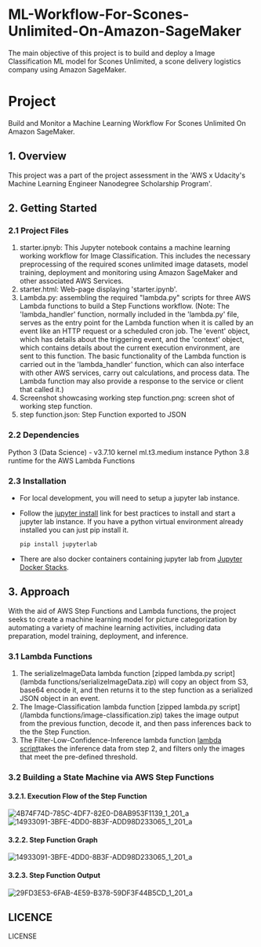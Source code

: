 # ML-Workflow-For-Scones-Unlimited-On-Amazon-SageMaker
The main objective of this project is to build and deploy a Image Classification ML model for Scones Unlimited, a scone delivery logistics company using Amazon SageMaker.

# Project
Build and Monitor a Machine Learning Workflow For Scones Unlimited On Amazon SageMaker.

## 1. Overview
This project was a part of the project assessment in the 'AWS x Udacity's Machine Learning Engineer Nanodegree Scholarship Program'.

## 2. Getting Started
### 2.1 Project Files

1. starter.ipnyb: This Jupyter notebook contains a machine learning working workflow for Image Classification. This includes the necessary preprocessing of the required scones unlimited image datasets, model training, deployment and monitoring using Amazon SageMaker and other associated AWS Services.
2. starter.html: Web-page displaying 'starter.ipynb'.
3. Lambda.py: assembling the required "lambda.py" scripts for three AWS Lambda functions to build a Step Functions workflow. (Note: The 'lambda_handler' function, normally included in the 'lambda.py' file, serves as the entry point for the Lambda function when it is called by an event like an HTTP request or a scheduled cron job. The 'event' object, which has details about the triggering event, and the 'context' object, which contains details about the current execution environment, are sent to this function. The basic functionality of the Lambda function is carried out in the 'lambda_handler' function, which can also interface with other AWS services, carry out calculations, and process data. The Lambda function may also provide a response to the service or client that called it.)
4. Screenshot showcasing working step function.png: screen shot of working step function.
5. step function.json: Step Function exported to JSON

### 2.2 Dependencies
Python 3 (Data Science) - v3.7.10 kernel
ml.t3.medium instance
Python 3.8 runtime for the AWS Lambda Functions

### 2.3 Installation
- For local development, you will need to setup a jupyter lab instance.

+ Follow the [jupyter install](https://jupyter.org/install.html) link for best practices to install and start a jupyter lab instance.
If you have a python virtual environment already installed you can just pip install it.

  ```
  pip install jupyterlab
  ```

* There are also docker containers containing jupyter lab from [Jupyter Docker Stacks](https://jupyter-docker-stacks.readthedocs.io/en/latest/index.html).

## 3. Approach
With the aid of AWS Step Functions and Lambda functions, the project seeks to create a machine learning model for picture categorization by automating a variety of machine learning activities, including data preparation, model training, deployment, and inference.

### 3.1 Lambda Functions
1. The serializeImageData lambda function [zipped lambda.py script](lambda functions/serializeImageData.zip) will copy an object from S3, base64 encode it, and then returns it to the step function as a serialized JSON object in an event.
2. The Image-Classification lambda function [zipped lambda.py script](/lambda functions/image-classification.zip) takes the image output from the previous function, decode it, and then pass inferences back to the the Step Function.
3. The Filter-Low-Confidence-Inference lambda function [lambda script](https://github.com/AdedejiAdewole/ML-Workflow-For-Scones-Unlimited-On-Amazon-SageMaker/blob/main/lambda%20functions/filter-low-confidence.zip)takes the inference data from step 2, and filters only the images that meet the pre-defined threshold.

### 3.2 Building a State Machine via AWS Step Functions

#### 3.2.1. Execution Flow of the Step Function

![4B74F74D-785C-4DF7-82E0-D8AB953F1139_1_201_a](https://github.com/AdedejiAdewole/ML-Workflow-For-Scones-Unlimited-On-Amazon-SageMaker/assets/50617984/2be3d93a-f588-49c5-9660-92ab795224f6)![14933091-3BFE-4DD0-8B3F-ADD98D233065_1_201_a](https://github.com/AdedejiAdewole/ML-Workflow-For-Scones-Unlimited-On-Amazon-SageMaker/assets/50617984/bc10cb3c-c861-4aa1-85a7-7d760106d552)


#### 3.2.2. Step Function Graph

![14933091-3BFE-4DD0-8B3F-ADD98D233065_1_201_a](https://github.com/AdedejiAdewole/ML-Workflow-For-Scones-Unlimited-On-Amazon-SageMaker/assets/50617984/d75e71b7-65b8-4662-8347-67f94ece0611)


#### 3.2.3. Step Function Output


![29FD3E53-6FAB-4E59-B378-59DF3F44B5CD_1_201_a](https://github.com/AdedejiAdewole/ML-Workflow-For-Scones-Unlimited-On-Amazon-SageMaker/assets/50617984/b43c4892-1b31-4a99-8d21-4b976a76429b)

## LICENCE
LICENSE








